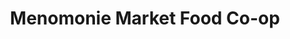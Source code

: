 ---
title: "Menomonie Market Food Co-op"
url: /menomonie/menomonie-market-food-co-op/
shop: supermarket
---